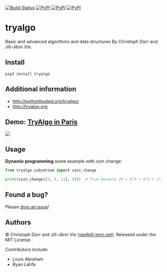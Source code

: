 [![Build Status](https://travis-ci.org/jilljenn/tryalgo.svg?branch=master)](https://travis-ci.org/jilljenn/tryalgo)
[![PyPI](https://img.shields.io/pypi/v/tryalgo.svg)](https://pypi.python.org/pypi/tryalgo/)
[![PyPI](https://img.shields.io/pypi/dm/tryalgo.svg)](https://pypi.python.org/pypi/tryalgo/)
[![PyPI](https://img.shields.io/pypi/pyversions/tryalgo.svg)](https://pypi.python.org/pypi/tryalgo/)

# tryalgo

Basic and advanced algorithms and data structures
By Christoph Dürr and Jill-Jênn Vie.

## Install

    pip3 install tryalgo

## Additional information

- http://pythonhosted.org/tryalgo/
- http://tryalgo.org

## Demo: [TryAlgo in Paris](http://nbviewer.jupyter.org/github/jilljenn/tryalgo/blob/master/examples/TryAlgo%20Maps%20in%20Paris.ipynb)

<a href="http://nbviewer.jupyter.org/github/jilljenn/tryalgo/blob/master/examples/TryAlgo%20Maps%20in%20Paris.ipynb"><img src="http://tryalgo.org/static/paris.png" /></a>

## Usage

**Dynamic programming** some example with coin change:

```python
from tryalgo.subsetsum import coin_change

print(coin_change([3, 5, 11], 29))  # True because 29 = 6*3 + 0*5 + 1*11
```

## Found a bug?

Please [drop an issue](https://github.com/jilljenn/tryalgo/issues)!

## Authors

© Christoph Dürr and Jill-Jênn Vie (vie@jill-jenn.net). Released under the MIT License.

Contributors include:

- Louis Abraham
- Ryan Lahfa
